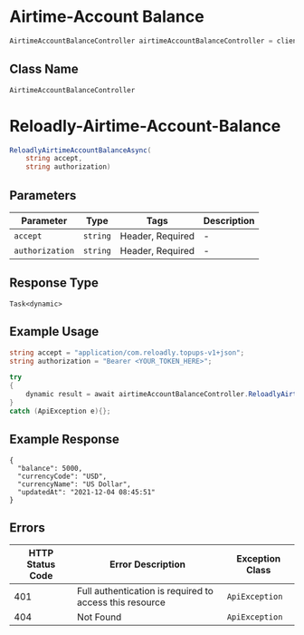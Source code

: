 # Airtime-Account Balance

```csharp
AirtimeAccountBalanceController airtimeAccountBalanceController = client.AirtimeAccountBalanceController;
```

## Class Name

`AirtimeAccountBalanceController`


# Reloadly-Airtime-Account-Balance

```csharp
ReloadlyAirtimeAccountBalanceAsync(
    string accept,
    string authorization)
```

## Parameters

| Parameter | Type | Tags | Description |
|  --- | --- | --- | --- |
| `accept` | `string` | Header, Required | - |
| `authorization` | `string` | Header, Required | - |

## Response Type

`Task<dynamic>`

## Example Usage

```csharp
string accept = "application/com.reloadly.topups-v1+json";
string authorization = "Bearer <YOUR_TOKEN_HERE>";

try
{
    dynamic result = await airtimeAccountBalanceController.ReloadlyAirtimeAccountBalanceAsync(accept, authorization);
}
catch (ApiException e){};
```

## Example Response

```
{
  "balance": 5000,
  "currencyCode": "USD",
  "currencyName": "US Dollar",
  "updatedAt": "2021-12-04 08:45:51"
}
```

## Errors

| HTTP Status Code | Error Description | Exception Class |
|  --- | --- | --- |
| 401 | Full authentication is required to access this resource | `ApiException` |
| 404 | Not Found | `ApiException` |

